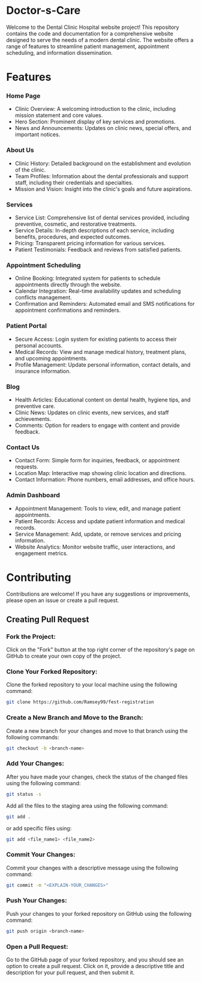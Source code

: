 # Doctor-s-Care

Welcome to the Dental Clinic Hospital website project! This repository contains the code and documentation for a comprehensive website designed to serve the needs of a modern dental clinic. The website offers a range of features to streamline patient management, appointment scheduling, and information dissemination.

# Features
### Home Page
- Clinic Overview: A welcoming introduction to the clinic, including mission statement and core values.
- Hero Section: Prominent display of key services and promotions.
- News and Announcements: Updates on clinic news, special offers, and important notices.

### About Us
- Clinic History: Detailed background on the establishment and evolution of the clinic.
- Team Profiles: Information about the dental professionals and support staff, including their credentials and specialties.
- Mission and Vision: Insight into the clinic's goals and future aspirations.

### Services
- Service List: Comprehensive list of dental services provided, including preventive, cosmetic, and restorative treatments.
- Service Details: In-depth descriptions of each service, including benefits, procedures, and expected outcomes.
- Pricing: Transparent pricing information for various services.
- Patient Testimonials: Feedback and reviews from satisfied patients.

### Appointment Scheduling
- Online Booking: Integrated system for patients to schedule appointments directly through the website.
- Calendar Integration: Real-time availability updates and scheduling conflicts management.
- Confirmation and Reminders: Automated email and SMS notifications for appointment confirmations and reminders.

### Patient Portal
- Secure Access: Login system for existing patients to access their personal accounts.
- Medical Records: View and manage medical history, treatment plans, and upcoming appointments.
- Profile Management: Update personal information, contact details, and insurance information.

### Blog
- Health Articles: Educational content on dental health, hygiene tips, and preventive care.
- Clinic News: Updates on clinic events, new services, and staff achievements.
- Comments: Option for readers to engage with content and provide feedback.

### Contact Us
- Contact Form: Simple form for inquiries, feedback, or appointment requests.
- Location Map: Interactive map showing clinic location and directions.
- Contact Information: Phone numbers, email addresses, and office hours.

### Admin Dashboard
- Appointment Management: Tools to view, edit, and manage patient appointments.
- Patient Records: Access and update patient information and medical records.
- Service Management: Add, update, or remove services and pricing information.
- Website Analytics: Monitor website traffic, user interactions, and engagement metrics.

# Contributing
Contributions are welcome! If you have any suggestions or improvements, please open an issue or create a pull request.

## Creating Pull Request

### Fork the Project:
Click on the "Fork" button at the top right corner of the repository's page on GitHub to create your own copy of the project.

### Clone Your Forked Repository:
Clone the forked repository to your local machine using the following command:

```bash
git clone https://github.com/Ramsey99/fest-registration
```
### Create a New Branch and Move to the Branch:
Create a new branch for your changes and move to that branch using the following commands:

```bash
git checkout -b <branch-name>
```
### Add Your Changes:
After you have made your changes, check the status of the changed files using the following command:
```bash
git status -s
```
Add all the files to the staging area using the following command:
```bash
git add .
```
or add specific files using:
```bash
git add <file_name1> <file_name2>
```
### Commit Your Changes:
Commit your changes with a descriptive message using the following command:
```bash
git commit -m "<EXPLAIN-YOUR_CHANGES>"
```
### Push Your Changes:
Push your changes to your forked repository on GitHub using the following command:
```bash
git push origin <branch-name>
```

### Open a Pull Request:
Go to the GitHub page of your forked repository, and you should see an option to create a pull request. Click on it, provide a descriptive title and description for your pull request, and then submit it.
